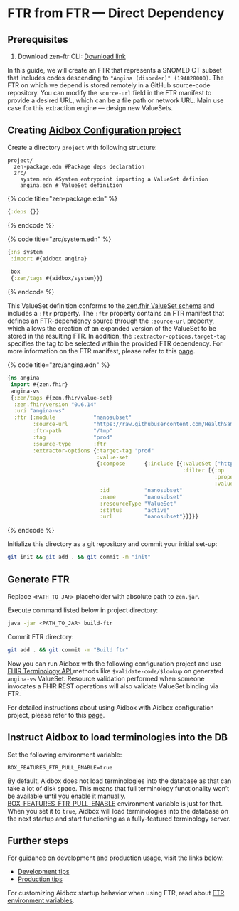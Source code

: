 # FTR from FTR — Direct Dependency

## Prerequisites

1. Download zen-ftr CLI: [Download link](https://github.com/HealthSamurai/ftr/releases/latest/download/zen.jar)

In this guide, we will create an FTR that represents a SNOMED CT subset that includes codes descending to `"Angina (disorder)" (194828000)`. The FTR on which we depend is stored remotely in a GitHub source-code repository. You can modify the `source-url` field in the FTR manifest to provide a desired URL, which can be a file path or network URL. Main use case for this extraction engine — design new ValueSets.

## Creating [Aidbox Configuration project](../../../aidbox-configuration/aidbox-zen-lang-project/)

Create a directory `project` with following structure:

```
project/
  zen-package.edn #Package deps declaration
  zrc/
    system.edn #System entrypoint importing a ValueSet definion
    angina.edn # ValueSet definition
```

{% code title="zen-package.edn" %}
```clojure
{:deps {}}
```
{% endcode %}

{% code title="zrc/system.edn" %}
```clojure
{:ns system
 :import #{aidbox angina}
 
 box
 {:zen/tags #{aidbox/system}}}
```
{% endcode %}

This ValueSet definition conforms to the[ zen.fhir ValueSet schema](../../../profiling-and-validation/profiling-with-zen-lang/) and includes a `:ftr` property. The `:ftr` property contains an FTR manifest that defines an FTR-dependency source through the `:source-url` property, which allows the creation of an expanded version of the ValueSet to be stored in the resulting FTR. In addition, the `:extractor-options.target-tag` specifies the tag to be selected within the provided FTR dependency. For more information on the FTR manifest, please refer to this [page](../ftr-manifest.md).

{% code title="zrc/angina.edn" %}
```clojure
{ns angina
 import #{zen.fhir}
 angina-vs
 {:zen/tags #{zen.fhir/value-set}
  :zen.fhir/version "0.6.14"
  :uri "angina-vs"
  :ftr {:module            "nanosubset"
        :source-url        "https://raw.githubusercontent.com/HealthSamurai/ftr/main/examples/microsnomed"
        :ftr-path          "/tmp"
        :tag               "prod"
        :source-type       :ftr
        :extractor-options {:target-tag "prod"
                            :value-set
                            {:compose      {:include [{:valueSet ["http://snomed.info/sct"]
                                                       :filter [{:op       "is-a"
                                                                 :property "concept"
                                                                 :value    "194828000"}]}]}
                             :id           "nanosubset"
                             :name         "nanosubset"
                             :resourceType "ValueSet"
                             :status       "active"
                             :url          "nanosubset"}}}}}
```
{% endcode %}

Initialize this directory as a git repository and commit your initial set-up:

```bash
git init && git add . && git commit -m "init"
```

## Generate FTR

Replace `<PATH_TO_JAR>` placeholder with absolute path to `zen.jar`.

Execute command listed below in project directory:

```bash
java -jar <PATH_TO_JAR> build-ftr
```

Commit FTR directory:

```bash
git add . && git commit -m "Build ftr"
```

Now you can run Aidbox with the following configuration project and use [FHIR Terminology API ](../../valueset/)methods like `$validate-code/$lookup` on generated `angina-vs` ValueSet. Resource validation performed when someone invocates a FHIR REST operations will also validate ValueSet binding via FTR.

For detailed instructions about using Aidbox with Aidbox configuration project, please refer to this [page](../../../getting-started/run-aidbox-locally-with-docker/).

## Instruct Aidbox to load terminologies into the DB

Set the following environment variable:

```
BOX_FEATURES_FTR_PULL_ENABLE=true
```

By default, Aidbox does not load terminologies into the database as that can take a lot of disk space. This means that full terminology functionality won’t be available until you enable it manually. [BOX\_FEATURES\_FTR\_PULL\_ENABLE](../../../reference/configuration/environment-variables/ftr.md) environment variable is just for that. When you set it to `true`, Aidbox will load terminologies into the database on the next startup and start functioning as a fully-featured terminology server.

## Further steps

For guidance on development and production usage, visit the links below:

* [Development tips](../../../aidbox-configuration/aidbox-zen-lang-project/setting-up-a-configuration-project.md#tips-for-local-development)
* [Production tips](../../../aidbox-configuration/aidbox-zen-lang-project/setting-up-a-configuration-project.md#tips-for-production)

For customizing Aidbox startup behavior when using FTR, read about [FTR environment variables](../../../reference/configuration/environment-variables/ftr.md).
